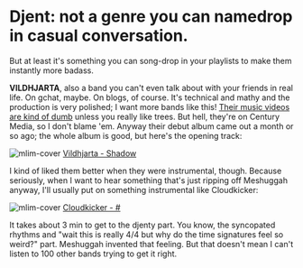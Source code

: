 # Djent: not a genre you can namedrop in casual conversation.

But at least it's something you can song-drop in your playlists to make them instantly more badass.

**VILDHJARTA**, also a band you can't even talk about with your friends in real life. On gchat, maybe. On blogs, of course. It's technical and mathy and the production is very polished; I want more bands like this! [Their music videos are kind of dumb](http://www.youtube.com/watch?v=KnaClnVnj_c&feature=relmfu) unless you really like trees. But hell, they're on Century Media, so I don't blame 'em. Anyway their debut album came out a month or so ago; the whole album is good, but here's the opening track:

![mlim-cover](folder1.jpg "pronounced &#039;mastadon&#039;")
[Vildhjarta - Shadow](01-vildhjarta-shadow.mp3) 

I kind of liked them better when they were instrumental, though. Because seriously, when I want to hear something that's just ripping off Meshuggah anyway, I'll usually put on something instrumental like Cloudkicker:

![mlim-cover](folder2.jpg)
[Cloudkicker - #](../static/mp3/01-.mp3)

It takes about 3 min to get to the djenty part. You know, the syncopated rhythms and "wait this is really 4/4 but why do the time signatures feel so weird?" part. Meshuggah invented that feeling. But that doesn't mean I can't listen to 100 other bands trying to get it right.
